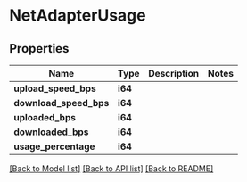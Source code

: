 # NetAdapterUsage

## Properties

Name | Type | Description | Notes
------------ | ------------- | ------------- | -------------
**upload_speed_bps** | **i64** |  | 
**download_speed_bps** | **i64** |  | 
**uploaded_bps** | **i64** |  | 
**downloaded_bps** | **i64** |  | 
**usage_percentage** | **i64** |  | 

[[Back to Model list]](../README.md#documentation-for-models) [[Back to API list]](../README.md#documentation-for-api-endpoints) [[Back to README]](../README.md)


